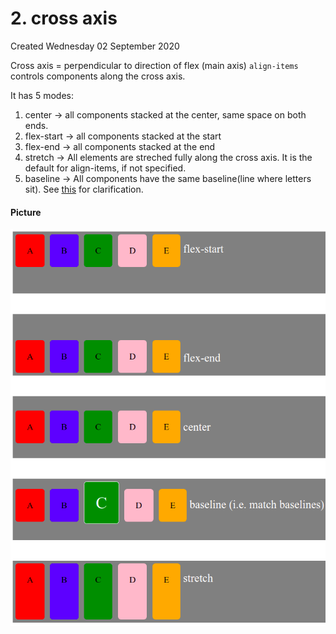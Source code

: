 # 2. cross axis
Created Wednesday 02 September 2020

Cross axis = perpendicular to direction of flex (main axis)
``align-items`` controls components along the cross axis.

It has 5 modes:

1. center → all components stacked at the center, same space on both ends.
2. flex-start → all components stacked at the start
3. flex-end → all components stacked at the end
4. stretch → All elements are streched fully along the cross axis. It is the default for align-items, if not specified.
5. baseline → All components have the same baseline(line where letters sit). See [this](https://stackoverflow.com/q/34606879/11392807) for clarification.


#### Picture
![](assets/2_cross_axis-image-1.png)

